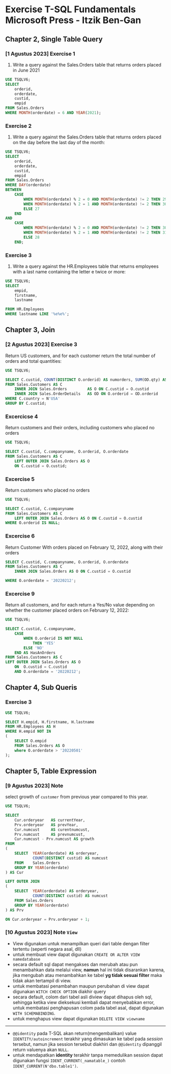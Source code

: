 # Exercise T-SQL Fundamentals Microsoft Press - Itzik Ben-Gan

## Chapter 2, Single Table Query
### [1 Agustus 2023] Exercise 1
1. Write a query against the Sales.Orders table that returns orders placed in June 2021
```sql
USE TSQLV6;
SELECT 
    orderid, 
    orderdate,
    custid, 
    empid
FROM Sales.Orders
WHERE MONTH(orderdate) = 6 AND YEAR(2021);
```

### Exercise 2
1. Write a query against the Sales.Orders table that returns orders placed on the day before the last day of the month:
```sql
USE TSQLV6;
SELECT 
    orderid, 
    orderdate, 
    custid, 
    empid
FROM Sales.Orders
WHERE DAY(orderdate) 
BETWEEN 
    CASE
        WHEN MONTH(orderdate) % 2 = 0 AND MONTH(orderdate) != 2 THEN 29
        WHEN MONTH(orderdate) % 2 = 1 AND MONTH(orderdate) != 2 THEN 30
        ELSE 27
    END 
AND 
    CASE
        WHEN MONTH(orderdate) % 2 = 0 AND MONTH(orderdate) != 2 THEN 30
        WHEN MONTH(orderdate) % 2 = 1 AND MONTH(orderdate) != 2 THEN 31
        ELSE 28
    END;
```
### Exercise 3
1. Write a query against the HR.Employees table that returns employees with a last name containing the letter e twice or more:

```sql
USE TSQLV6;
SELECT  
    empid,
    firstname,
    lastname

FROM HR.Employees
WHERE lastname LIKE '%e%e%';
```

## Chapter 3, Join
### [2 Agustus 2023] Exercise 3
Return US customers, and for each customer return the total number of orders and total quantities:
```SQL
USE TSQLV6;

SELECT C.custid, COUNT(DISTINCT O.orderid) AS numorders, SUM(OD.qty) AS totalqty
FROM Sales.Customers AS C
    INNER JOIN Sales.Orders         AS O ON C.custid = O.custid
    INNER JOIN Sales.OrderDetails   AS OD ON O.orderid = OD.orderid
WHERE C.country = N'USA'
GROUP BY C.custid;
```
### Excercicse 4
Return customers and their orders, including customers who placed no orders
```SQL
USE TSQLV6;

SELECT C.custid, C.companyname, O.orderid, O.orderdate
FROM Sales.Customers AS C
    LEFT OUTER JOIN Sales.Orders AS O
    ON C.custid = O.custid;

```

### Excercise 5 
Return customers who placed no orders
```SQL
USE TSQLV6;

SELECT C.custid, C.companyname
FROM Sales.Customers AS C
    LEFT OUTER JOIN Sales.Orders AS O ON C.custid = O.custid 
WHERE O.orderid IS NULL;

```

### Excercise 6 

Return Customer With orders placed on February 12, 2022, along with their orders
```SQL
SELECT C.custid, C.companyname, O.orderid, O.orderdate
FROM Sales.Customers AS C 
    INNER JOIN Sales.Orders AS O ON C.custid = O.custid

WHERE O.orderdate = '20220212';
```

### Excercise 9 
Return all customers, and for each return a Yes/No value depending on whether the customer placed orders on February 12, 2022:

```SQL
USE TSQLV6;

SELECT C.custid, C.companyname, 
    CASE
        WHEN O.orderid IS NOT NULL 
            THEN 'YES'
        ELSE 'NO' 
    END AS HasAnOrders
FROM Sales.Customers AS C
LEFT OUTER JOIN Sales.Orders AS O 
    ON  O.custid = C.custid 
    AND O.orderdate = '20220212';
```
## Chapter 4, Sub Queris
### Exercise 3

```SQL
USE TSQLV6;

SELECT H.empid, H.firstname, H.lastname
FROM HR.Employees AS H
WHERE H.empid NOT IN 
(
    SELECT O.empid
    FROM Sales.Orders AS O
    where O.orderdate > '20220501'
);
```

## Chapter 5, Table Expression
### [9 Agustus 2023] Note
select growth of `customer` from previous year compared to this year.
```SQL
USE TSQLV6;

SELECT 
    Cur.orderyear   AS currentYear,
    Prv.orderyear   AS prevYear,
    Cur.numcust     AS curentnumcust,
    Prv.numcust     AS prevnumcust,
    Cur.numcust - Prv.numcust AS growth
FROM
(
    SELECT  YEAR(orderdate) AS orderyear, 
            COUNT(DISTINCT custid) AS numcust
    FROM    Sales.Orders
    GROUP BY YEAR(orderdate)
) AS Cur 

LEFT OUTER JOIN 
(
    SELECT  YEAR(orderdate) AS orderyear, 
            COUNT(DISTINCT custid) AS numcust 
    FROM Sales.Orders 
    GROUP BY YEAR(orderdate) 
) AS Prv 

ON Cur.orderyear = Prv.orderyear + 1;
```

### [10 Agustus 2023] Note `View`
 - View digunakan untuk menampilkan queri dari table dengan filter tertentu (seperti negara asal, dll)
 - untuk membuat view dapat digunakan `CREATE OR ALTER VIEW namedatabase`
 - secara default sql dapat mengakses dan merubah atau pun menambahkan data melalui view, **namun** hal ini tidak disarankan karena, jika mengubah atau menambahkan ke tabel **yg tidak sesuai filter** maka tidak akan tertampil di view.
 - untuk membatasi penambahan maupun perubahan di view dapat digunakan `WITCH CHECK OPTION` diakhir query
 - secara default, colom dari tabel asli diview dapat dihapus oleh sql, sehingga ketika view dieksekusi kembali dapat menyebabkan error, untuk membatasi penghapusan colom pada tabel asal, dapat digunakan `WITH SCHEMABINDING`.
 - untuk menghapus view dapat digunakan `DELETE VIEW viewname`

----
 - `@@identity` pada T-SQL akan return(mengembalikan) value `IDENTITY/autoincrement` terakhir yang dimasukan ke tabel pada _session_ tersebut, namun jika session tersebut diakhiri dan `@@identity` dipanggil return valuenya akan `NULL`.
 - untuk mendapatkan **identity** terakhir tanpa memedulikan session dapat digunakan fungsi `IDENT_CURRENT(_namatable_)` contoh `IDENT_CURRENT(N'dbo.table1')`.





